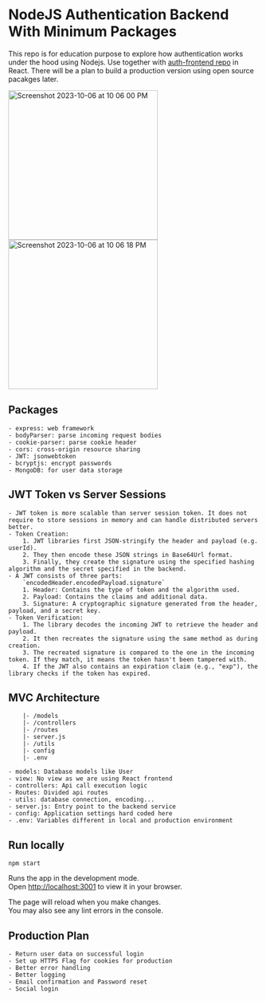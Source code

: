 # NodeJS Authentication Backend With Minimum Packages

This repo is for education purpose to explore how authentication works under the hood using Nodejs. Use together with [auth-frontend repo](https://github.com/hitpoint6/auth-frontend) in React. 
There will be a plan to build a production version using open source pacakges later.

<img width="300" alt="Screenshot 2023-10-06 at 10 06 00 PM" src="https://github.com/hitpoint6/auth-backend/assets/62563309/f41c92a3-7567-465d-8cba-83ef51dff89d">
<img width="300" alt="Screenshot 2023-10-06 at 10 06 18 PM" src="https://github.com/hitpoint6/auth-backend/assets/62563309/8df705b7-e0be-46ca-a44f-fdff0a036487">

## Packages

    - express: web framework
    - bodyParser: parse incoming request bodies
    - cookie-parser: parse cookie header
    - cors: cross-origin resource sharing
    - JWT: jsonwebtoken
    - bcryptjs: encrypt passwords
    - MongoDB: for user data storage

## JWT Token vs Server Sessions

    - JWT token is more scalable than server session token. It does not require to store sessions in memory and can handle distributed servers better.
    - Token Creation:
        1. JWT libraries first JSON-stringify the header and payload (e.g. userId).
        2. They then encode these JSON strings in Base64Url format.
        3. Finally, they create the signature using the specified hashing algorithm and the secret specified in the backend.
    - A JWT consists of three parts:
        `encodedHeader.encodedPayload.signature`
        1. Header: Contains the type of token and the algorithm used.
        2. Payload: Contains the claims and additional data.
        3. Signature: A cryptographic signature generated from the header, payload, and a secret key.
    - Token Verification:
        1. The library decodes the incoming JWT to retrieve the header and payload.
        2. It then recreates the signature using the same method as during creation.
        3. The recreated signature is compared to the one in the incoming token. If they match, it means the token hasn't been tampered with.
        4. If the JWT also contains an expiration claim (e.g., "exp"), the library checks if the token has expired.

## MVC Architecture

        |- /models
        |- /controllers
        |- /routes
        |- server.js
        |- /utils
        |- config
        |- .env

    - models: Database models like User
    - view: No view as we are using React frontend
    - controllers: Api call execution logic
    - Routes: Divided api routes
    - utils: database connection, encoding...
    - server.js: Entry point to the backend service
    - config: Application settings hard coded here
    - .env: Variables different in local and production environment

## Run locally

`npm start`

Runs the app in the development mode.\
Open [http://localhost:3001](http://localhost:3001) to view it in your browser.

The page will reload when you make changes.\
You may also see any lint errors in the console.

## Production Plan

    - Return user data on successful login
    - Set up HTTPS Flag for cookies for production
    - Better error handling
    - Better logging
    - Email confirmation and Password reset
    - Social login
